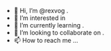 - 👋 Hi, I’m @rexvog .
- 👀 I’m interested in
- 🌱 I’m currently learning .
- 💞️ I’m looking to collaborate on .
- 📫 How to reach me ...

<!---
rexvog/rexvog is a ✨ special ✨ repository because its `README.md` (this file) appears on your GitHub profile.
You can click the Preview link to take a look at your changes.
--->
